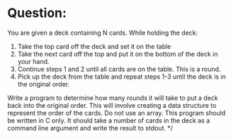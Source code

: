 # Question:
You are given a deck containing N cards.  While holding the deck:

1. Take the top card off the deck and set it on the table
2. Take the next card off the top and put it on the bottom of the deck
in your hand.
3. Continue steps 1 and 2 until all cards are on the table.  This is a
round.
4. Pick up the deck from the table and repeat steps 1-3 until the deck
is in the original order.

Write a program to determine how many rounds it will take to put a
deck back into the original order.  This will involve creating a data
structure to represent the order of the cards. Do not use an array.
This program should be written in C only. It should take a number of
cards in the deck as a command line argument and write the result to
stdout.
*/